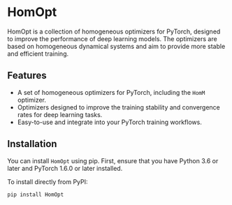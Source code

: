 # HomOpt

HomOpt is a collection of homogeneous optimizers for PyTorch, designed to improve the performance of deep learning models. The optimizers are based on homogeneous dynamical systems and aim to provide more stable and efficient training.

## Features

- A set of homogeneous optimizers for PyTorch, including the `HomM` optimizer.
- Optimizers designed to improve the training stability and convergence rates for deep learning tasks.
- Easy-to-use and integrate into your PyTorch training workflows.

## Installation

You can install `HomOpt` using pip. First, ensure that you have Python 3.6 or later and PyTorch 1.6.0 or later installed.

To install directly from PyPI:

```bash
pip install HomOpt
